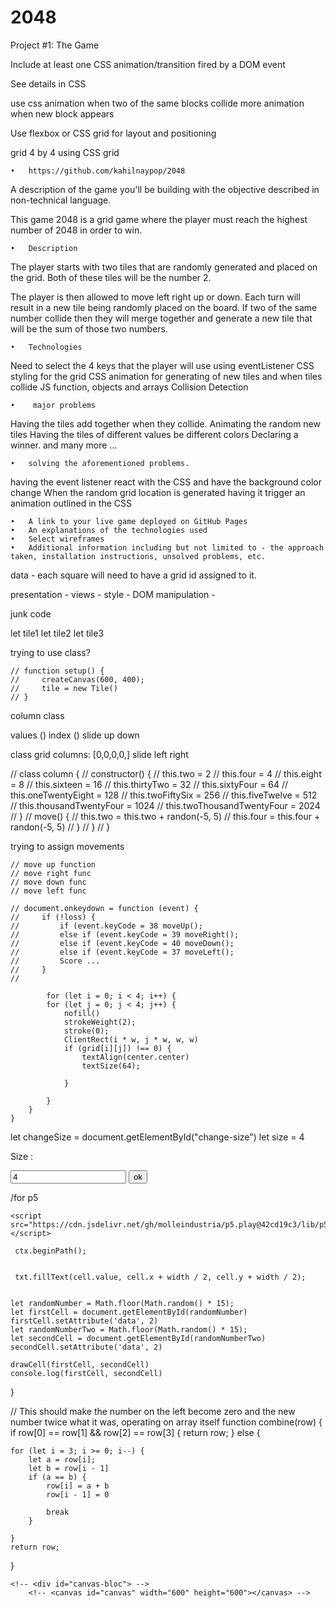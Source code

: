 # 2048



Project #1: The Game

Include at least one CSS animation/transition fired by a DOM event

See details in CSS

use css animation when two of the same blocks collide
more animation when new block appears 



Use flexbox or CSS grid for layout and positioning

grid 4 by 4 using CSS grid 



	•	https://github.com/kahilnaypop/2048


A description of the game you'll be building with the objective described in non-technical language.

This game 2048 is a grid game where the player must reach the highest number of 2048 in order to win.

	•	Description 


The player starts with two tiles that are randomly generated and placed on the grid. Both of these tiles will be the number 2. 

The player is then allowed to move left right up or down. Each turn will result in a new tile being randomly placed on the board.  If two of the same number collide then they will merge together and generate a new tile that will be the sum of those two numbers. 

	•	Technologies
Need to select the 4 keys that the player will use using eventListener 
CSS styling for the grid
CSS animation for generating of new tiles and when tiles collide
JS function, objects and arrays
Collision Detection 



	•	 major problems 
Having the tiles add together when they collide.
Animating the random new tiles
Having the tiles of different values be different colors
Declaring a winner. 
and many more …


	•	solving the aforementioned problems.
having the event listener react with the CSS and have the background color change 
When the random grid location is generated having it trigger an animation outlined in the CSS



	•	A link to your live game deployed on GitHub Pages
	•	An explanations of the technologies used
	•	Select wireframes
	•	Additional information including but not limited to - the approach taken, installation instructions, unsolved problems, etc.



data - each square will need to have a grid id assigned to it.

presentation -
views - 
style - 
DOM manipulation - 



junk code 


let tile1
let tile2
let tile3



trying to use class?

    // function setup() {
    //     createCanvas(600, 400);
    //     tile = new Tile()
    // }


column class

values ()
index ()
slide up 
down 


class grid 
columns: [0,0,0,0,]
slide left 
right 



//     class column {
//         constructor() {
//             this.two = 2
//             this.four = 4
//             this.eight = 8
//             this.sixteen = 16
//             this.thirtyTwo = 32
//             this.sixtyFour = 64
//             this.oneTwentyEight = 128
//             this.twoFiftySix = 256
//             this.fiveTwelve = 512
//             this.thousandTwentyFour = 1024
//             this.twoThousandTwentyFour = 2024
//         }
//         move() {
//             this.two = this.two + randon(-5, 5)
//             this.four = this.four + randon(-5, 5)
//         }
//     }
// }


trying to assign movements 

    // move up function 
    // move right func
    // move down func
    // move left func

    // document.onkeydown = function (event) {
    //     if (!loss) {
    //         if (event.keyCode = 38 moveUp();
    //         else if (event.keyCode = 39 moveRight();
    //         else if (event.keyCode = 40 moveDown();
    //         else if (event.keyCode = 37 moveLeft();
    //         Score ...
    //     }
    //

	        for (let i = 0; i < 4; i++) {
            for (let j = 0; j < 4; j++) {
                nofill()
                strokeWeight(2);
                stroke(0);
                ClientRect(i * w, j * w, w, w)
                if (grid[i][j]) !== 0) {
                    textAlign(center.center)
                    textSize(64);

                }

            }
        }
    }




let changeSize = document.getElementById("change-size")
let size = 4

   <p id="size-title"> Size : </p>
        <input id="size" type="number" value="4">
        <input id="change-size" type="button" value="ok">

/for p5
<script src="https://cdnjs.cloudflare.com/ajax/libs/p5.js/0.6.1/p5.js"></script>
	<script src="https://cdn.jsdelivr.net/gh/molleindustria/p5.play@42cd19c3/lib/p5.play.js"></script>
	
	 ctx.beginPath();


	 txt.fillText(cell.value, cell.x + width / 2, cell.y + width / 2);


    let randomNumber = Math.floor(Math.random() * 15);
    let firstCell = document.getElementById(randomNumber)
    firstCell.setAttribute('data', 2)
    let randomNumberTwo = Math.floor(Math.random() * 15);
    let secondCell = document.getElementById(randomNumberTwo)
    secondCell.setAttribute('data', 2)

    drawCell(firstCell, secondCell)
    console.log(firstCell, secondCell)
}

// This should make the number on the left become zero and the new number twice what it was, operating on array itself
function combine(row) {
    if row[0] == row[1] && row[2] == row[3] {
        return row;
    } else {

    for (let i = 3; i >= 0; i--) {
        let a = row[i];
        let b = row[i - 1]
        if (a == b) {
            row[i] = a + b
            row[i - 1] = 0

            break
        }

    }
    return row;

}

    <!-- <div id="canvas-bloc"> -->
        <!-- <canvas id="canvas" width="600" height="600"></canvas> -->